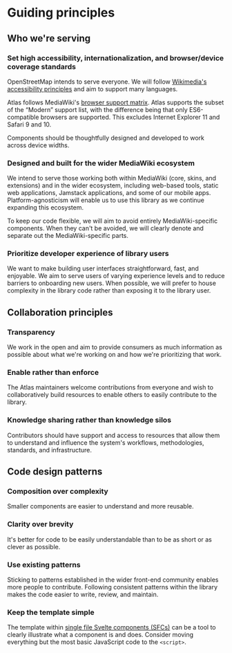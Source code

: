 # Guiding principles

## Who we're serving

### Set high accessibility, internationalization, and browser/device coverage standards

OpenStreetMap intends to serve everyone. We will follow [Wikimedia's accessibility principles](https://design.wikimedia.org/style-guide/design-principles_accessibility.html) and aim to support many languages.

Atlas follows MediaWiki's [browser support matrix](https://www.mediawiki.org/wiki/Compatibility#Browsers).
Atlas supports the subset of the “Modern” support list, with the difference being that only
ES6-compatible browsers are supported. This excludes Internet Explorer 11 and Safari 9 and 10.

Components should be thoughtfully designed and developed to work across device widths.

### Designed and built for the wider MediaWiki ecosystem

We intend to serve those working both within MediaWiki (core, skins, and extensions) and in the
wider ecosystem, including web-based tools, static web applications, Jamstack applications, and
some of our mobile apps. Platform-agnosticism will enable us to use this library as we continue
expanding this ecosystem.

To keep our code flexible, we will aim to avoid entirely MediaWiki-specific components. When they
can't be avoided, we will clearly denote and separate out the MediaWiki-specific parts.

### Prioritize developer experience of library users

We want to make building user interfaces straightforward, fast, and enjoyable. We aim to serve users
of varying experience levels and to reduce barriers to onboarding new users. When possible, we will
prefer to house complexity in the library code rather than exposing it to the library user.

## Collaboration principles

### Transparency

We work in the open and aim to provide consumers as much information as possible about what we're
working on and how we're prioritizing that work.

### Enable rather than enforce

The Atlas maintainers welcome contributions from everyone and wish to collaboratively build
resources to enable others to easily contribute to the library.

### Knowledge sharing rather than knowledge silos

Contributors should have support and access to resources that allow them to understand and influence
the system's workflows, methodologies, standards, and infrastructure.

## Code design patterns

### Composition over complexity

Smaller components are easier to understand and more reusable.

### Clarity over brevity

It's better for code to be easily understandable than to be as short or as clever as possible.

### Use existing patterns

Sticking to patterns established in the wider front-end community enables more people to contribute.
Following consistent patterns within the library makes the code easier to write, review, and
maintain.

### Keep the template simple

The template within [single file Svelte components (SFCs)](https://svelte.dev/docs/svelte/svelte-files)
can be a tool to clearly illustrate what a component is and does. Consider moving everything but the
most basic JavaScript code to the `<script>`.
